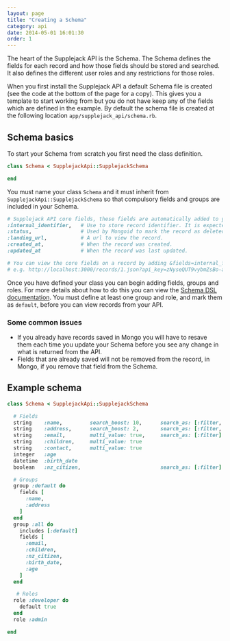 ```yaml
---
layout: page
title: "Creating a Schema"
category: api
date: 2014-05-01 16:01:30
order: 1
---
```


The heart of the Supplejack API is the Schema. The Schema defines the fields for each record and how those fields should be stored and searched. It also defines the different user roles and any restrictions for those roles.

When you first install the Supplejack API a default Schema file is created (see the code at the bottom of the page for a copy). This gives you a template to start working from but you do not have keep any of the fields which are defined in the example. By default the schema file is created at the following location `app/supplejack_api/schema.rb`.

## Schema basics

To start your Schema from scratch you first need the class definition.

```ruby
class Schema < SupplejackApi::SupplejackSchema

end
```

You must name your class `Schema` and it must inherit from `SupplejackApi::SupplejackSchema` so that compulsory fields and groups are included in your Schema.

```ruby
# Supplejack API core fields, these fields are automatically added to your Schema.
:internal_identifier,   # Use to store record identifier. It is expected that you would create this value.
:status,                # Used by Mongoid to mark the record as deleted.
:landing_url,           # A url to view the record.
:created_at,            # When the record was created.
:updated_at             # When the record was last updated.

# You can view the core fields on a record by adding &fields=internal_fields to a request
# e.g. http://localhost:3000/records/1.json?api_key=zNyseQUT9vybmZsBo-af&fields=internal_fields
```

Once you have defined your class you can begin adding fields, groups and roles. For more details about how to do this you can view the [Schema DSL documentation](supplejack/api/schema-dsl-domain-specific-language.html). You must define at least one group and role, and mark them as `default`, before you can view records from your API.

### Some common issues

* If you already have records saved in Mongo you will have to resave them each time you update your Schema before you see any change in what is returned from the API. 
* Fields that are already saved will not be removed from the record, in Mongo, if you remove that field from the Schema.


## Example schema
```ruby 
class Schema < SupplejackApi::SupplejackSchema

  # Fields
  string    :name,         search_boost: 10,      search_as: [:filter, :fulltext]
  string    :address,      search_boost: 2,       search_as: [:filter, :fulltext]
  string    :email,        multi_value: true,     search_as: [:filter]
  string    :children,     multi_value: true
  string    :contact,      multi_value: true
  integer   :age
  datetime  :birth_date
  boolean   :nz_citizen,                          search_as: [:filter]

  # Groups
  group :default do
    fields [
      :name,
      :address
    ]
  end
  group :all do
    includes [:default]
    fields [
      :email,
      :children,
      :nz_citizen,
      :birth_date,
      :age
    ]
  end

   # Roles
  role :developer do
    default true
  end
  role :admin

end
```
